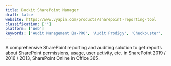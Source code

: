 ```yaml
---
title: Dockit SharePoint Manager
draft: false 
website: https://www.vyapin.com/products/sharepoint-reporting-tool
classification: ['']
platform: ['Web']
keywords: ['Audit Management Ba-PRO', 'Audit Prodigy', 'Checkbuster', 'Checker', 'CoachHippo', 'ERP Maestro', 'Fanalyze App', 'Fastpath Assure', 'Fastpath Audit Trail', 'Intouch Audit', 'Laser Audit Reporting System', 'Oplift', 'RSA Archer', 'SAI360', 'Sports Illustrated Play', 'Teammate', 'Truppr', 'strongDM']
---
```

A comprehensive SharePoint reporting and auditing solution to get reports about SharePoint permissions, usage, user activity, etc. in SharePoint 2019 / 2016 / 2013, SharePoint Online in Office 365.